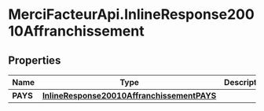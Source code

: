 # MerciFacteurApi.InlineResponse20010Affranchissement

## Properties
Name | Type | Description | Notes
------------ | ------------- | ------------- | -------------
**PAYS** | [**InlineResponse20010AffranchissementPAYS**](InlineResponse20010AffranchissementPAYS.md) |  | [optional] 
